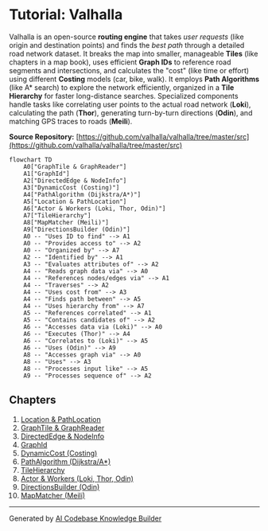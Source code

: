# Tutorial: Valhalla

Valhalla is an open-source **routing engine** that takes *user requests* (like origin and destination points) and finds the *best path* through a detailed road network dataset. It breaks the map into smaller, manageable **Tiles** (like chapters in a map book), uses efficient **Graph IDs** to reference road segments and intersections, and calculates the "cost" (like time or effort) using different **Costing** models (car, bike, walk). It employs **Path Algorithms** (like A* search) to explore the network efficiently, organized in a **Tile Hierarchy** for faster long-distance searches. Specialized components handle tasks like correlating user points to the actual road network (**Loki**), calculating the path (**Thor**), generating turn-by-turn directions (**Odin**), and matching GPS traces to roads (**Meili**).


**Source Repository:** [https://github.com/valhalla/valhalla/tree/master/src](https://github.com/valhalla/valhalla/tree/master/src)

```mermaid
flowchart TD
    A0["GraphTile & GraphReader"]
    A1["GraphId"]
    A2["DirectedEdge & NodeInfo"]
    A3["DynamicCost (Costing)"]
    A4["PathAlgorithm (Dijkstra/A*)"]
    A5["Location & PathLocation"]
    A6["Actor & Workers (Loki, Thor, Odin)"]
    A7["TileHierarchy"]
    A8["MapMatcher (Meili)"]
    A9["DirectionsBuilder (Odin)"]
    A0 -- "Uses ID to find" --> A1
    A0 -- "Provides access to" --> A2
    A0 -- "Organized by" --> A7
    A2 -- "Identified by" --> A1
    A3 -- "Evaluates attributes of" --> A2
    A4 -- "Reads graph data via" --> A0
    A4 -- "References nodes/edges via" --> A1
    A4 -- "Traverses" --> A2
    A4 -- "Uses cost from" --> A3
    A4 -- "Finds path between" --> A5
    A4 -- "Uses hierarchy from" --> A7
    A5 -- "References correlated" --> A1
    A5 -- "Contains candidates of" --> A2
    A6 -- "Accesses data via (Loki)" --> A0
    A6 -- "Executes (Thor)" --> A4
    A6 -- "Correlates to (Loki)" --> A5
    A6 -- "Uses (Odin)" --> A9
    A8 -- "Accesses graph via" --> A0
    A8 -- "Uses" --> A3
    A8 -- "Processes input like" --> A5
    A9 -- "Processes sequence of" --> A2
```

## Chapters

1. [Location & PathLocation](01_location___pathlocation.md)
2. [GraphTile & GraphReader](02_graphtile___graphreader.md)
3. [DirectedEdge & NodeInfo](03_directededge___nodeinfo.md)
4. [GraphId](04_graphid.md)
5. [DynamicCost (Costing)](05_dynamiccost__costing_.md)
6. [PathAlgorithm (Dijkstra/A*)](06_pathalgorithm__dijkstra_a__.md)
7. [TileHierarchy](07_tilehierarchy.md)
8. [Actor & Workers (Loki, Thor, Odin)](08_actor___workers__loki__thor__odin_.md)
9. [DirectionsBuilder (Odin)](09_directionsbuilder__odin_.md)
10. [MapMatcher (Meili)](10_mapmatcher__meili_.md)


---

Generated by [AI Codebase Knowledge Builder](https://github.com/The-Pocket/Tutorial-Codebase-Knowledge)